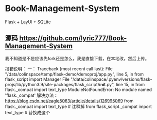# Book-Management-System
Flask + LayUI + SQLite


## 源码 https://github.com/lyric777/Book-Management-System
我不知道是不是应该先fork还是怎么，我是直接下载，在本地改，然后上传。

报错说明：
一：
Traceback (most recent call last):
  File "/data/colinspace/temp/flask-demo/demoproj/app.py", line 5, in <module>
    from flask_script import Manager
  File "/data/colinspace/.pyenv/versions/flask-projs/lib/python3.9/site-packages/flask_script/__init__.py", line 15, in <module>
    from flask._compat import text_type
ModuleNotFoundError: No module named 'flask._compat'
解决办法：
  https://blog.csdn.net/eagle5063/article/details/126995069
from flask._compat import text_type # 注释掉
from flask_script._compat import text_type # 替换成这个